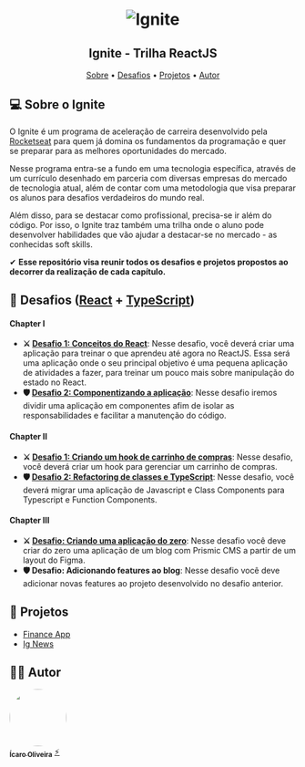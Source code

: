 <h1 align="center">
    <img alt="Ignite" src="https://res.cloudinary.com/ddi5agea1/image/upload/v1615811792/1920x1080_svmfrh.png" />
</h1>

<h2 align="center"> 
	Ignite - Trilha ReactJS
</h2>

<p align="center">
 <a href="#-sobre-o-ignite">Sobre</a> •
 <a href="#-desafios">Desafios</a> • 
 <a href="#-projetos">Projetos</a> • 
 <a href="#-autor">Autor</a>
</p>

## 💻 Sobre o Ignite

O Ignite é um programa de aceleração de carreira desenvolvido pela [Rocketseat](https://app.rocketseat.com.br/) para quem já domina os fundamentos da programação e quer se preparar para as melhores oportunidades do mercado. 

Nesse programa entra-se a fundo em uma tecnologia específica, através de um currículo desenhado em parceria com diversas empresas do mercado de tecnologia atual, além de contar com uma metodologia que visa preparar os alunos para desafios verdadeiros do mundo real.

Além disso, para se destacar como profissional, precisa-se ir além do código. Por isso, o Ignite traz também uma trilha onde o aluno pode desenvolver habilidades que vão ajudar a destacar-se no mercado - as conhecidas soft skills.

✔ **Esse repositório visa reunir todos os desafios e projetos propostos ao decorrer da realização de cada capítulo.**

## 🎯 Desafios ([React](https://reactjs.org/)  +  [TypeScript](https://www.typescriptlang.org/))

#### **Chapter I**  

-   **⚔ [Desafio 1: Conceitos do React](https://github.com/icaroov/ignite-challenges/tree/master/chapter01-desafio01)**: Nesse desafio, você deverá criar uma aplicação para treinar o que aprendeu até agora no ReactJS. Essa será uma aplicação onde o seu principal objetivo é uma pequena aplicação de atividades a fazer, para treinar um pouco mais sobre manipulação do estado no React.
-   **🛡 [Desafio 2: Componentizando a aplicação](https://github.com/icaroov/ignite-challenges/tree/master/chapter01-desafio02)**: Nesse desafio iremos dividir uma aplicação em componentes afim de isolar as responsabilidades e facilitar a manutenção do código.

#### **Chapter II**

-   **⚔ [Desafio 1: Criando um hook de carrinho de compras](https://github.com/icaroov/ignite-challenges/tree/master/chapter02-desafio01)**: Nesse desafio, você deverá criar um hook para gerenciar um carrinho de compras.
-   **🛡 [Desafio 2: Refactoring de classes e TypeScript](https://github.com/icaroov/ignite-challenges/tree/master/chapter02-desafio02)**: Nesse desafio, você deverá migrar uma aplicação de Javascript e Class Components para Typescript e Function Components.

#### **Chapter III**

-   **⚔ [Desafio: Criando uma aplicação do zero](https://github.com/icaroov/ignite/tree/master/chapter03-desafio01)**: Nesse desafio você deve criar do zero uma aplicação de um blog com Prismic CMS a partir de um layout do Figma.
-   **🛡 Desafio: Adicionando features ao blog**: Nesse desafio você deve adicionar novas features ao projeto desenvolvido no desafio anterior.

## 📁 Projetos
- [Finance App](https://github.com/icaroov/finance-app)
- [Ig News](https://github.com/icaroov/ig-news)

## 👨‍💻 Autor

<a href="https://github.com/icaroov">
 <img style="border-radius: 50%;" src="https://avatars.githubusercontent.com/u/20347877?s=460&u=85f5e8a7d10a74a188284027280d8e2e374f17b1&v=4" width="100px;" alt=""/>
 <br />
 <sub><b>Ícaro Oliveira</b></sub></a> <a href="https://github.com/icaroov" title="Rocketseat">⚡</a>

